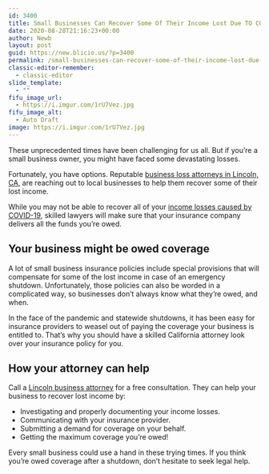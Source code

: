 ```yaml
---
id: 3400
title: Small Businesses Can Recover Some Of Their Income Lost Due TO COVID-19
date: 2020-08-28T21:16:23+00:00
author: Newb
layout: post
guid: https://new.blicio.us/?p=3400
permalink: /small-businesses-can-recover-some-of-their-income-lost-due-to-covid-19/
classic-editor-remember:
  - classic-editor
slide_template:
  - ""
fifu_image_url:
  - https://i.imgur.com/1rU7Vez.jpg
fifu_image_alt:
  - Auto Draft
image: https://i.imgur.com/1rU7Vez.jpg
---
```

These unprecedented times have been challenging for us all. But if you’re a small business owner, you might have faced some devastating losses.

Fortunately, you have options. Reputable [business loss attorneys in Lincoln, CA](https://www.dbhilllaw.com/lincoln-covid-19-business-losses.html), are reaching out to local businesses to help them recover some of their lost income.

While you may not be able to recover all of your [income losses caused by COVID-19](https://www.dbhilllaw.com/lincoln-covid-19-business-losses.html), skilled lawyers will make sure that your insurance company delivers all the funds you’re owed. 

## Your business might be owed coverage

A lot of small business insurance policies include special provisions that will compensate for some of the lost income in case of an emergency shutdown. Unfortunately, those policies can also be worded in a complicated way, so businesses don’t always know what they’re owed, and when. 

In the face of the pandemic and statewide shutdowns, it has been easy for insurance providers to weasel out of paying the coverage your business is entitled to. That’s why you should have a skilled California attorney look over your insurance policy for you.

## How your attorney can help

Call a [Lincoln business attorney](https://www.dbhilllaw.com/) for a free consultation. They can help your business to recover lost income by: 

  * Investigating and properly documenting your income losses. 
  * Communicating with your insurance provider.
  * Submitting a demand for coverage on your behalf.
  * Getting the maximum coverage you’re owed!

Every small business could use a hand in these trying times. If you think you’re owed coverage after a shutdown, don’t hesitate to seek legal help.